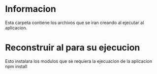 # Informacion
Esta carpeta contiene los archivos que se iran creando al ejecutar al aplicacion.

# Reconstruir al para su ejecucion
Esto instalara los modulos que se requiera la ejecuacion de la aplicacion
npm install 
